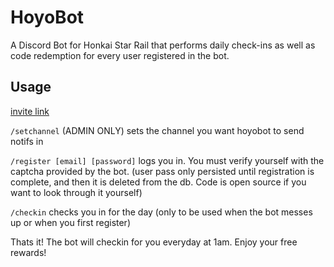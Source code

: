 # HoyoBot
A Discord Bot for Honkai Star Rail that performs daily check-ins as well as code redemption for every user registered in the bot.

## Usage

[invite link](https://discord.com/api/oauth2/authorize?client_id=1152654501745008691&permissions=2147830848&scope=applications.commands%20bot)

`/setchannel` (ADMIN ONLY) sets the channel you want hoyobot to send notifs in

`/register [email] [password]` logs you in. You must verify yourself with the captcha provided by the bot. (user pass only persisted until registration is complete, and then it is deleted from the db. Code is open source if you want to look through it yourself)

`/checkin` checks you in for the day (only to be used when the bot messes up or when you first register)

Thats it! The bot will checkin for you everyday at 1am. Enjoy your free rewards!

